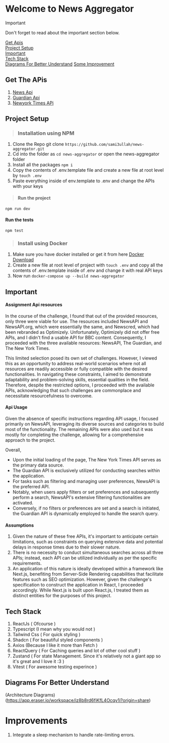 # Welcome to News Aggregator

> [!IMPORTANT]
> Don't forget to read about the important section below.

[Get Apis](#get-the-apis) <br>
[Project Setup](#project-setup)<br>
[Important](#important)<br>
[Tech Stack](#tech-stack)<br>
[Diagrams For Better Understand](#diagrams)
[Some Improvement](#improvements)

## Get The APis

1. [News Api](https://newsapi.org/)
2. [Guardian Api](https://open-platform.theguardian.com/access/)
3. [Newyork Times APi](https://developer.nytimes.com/docs/articlesearch-product/1/overview)

## Project Setup

> ### Installation using NPM

1. Clone the Repo git clone `https://github.com/sami3ullah/news-aggregator.git`
2. Cd into the folder as `cd news-aggregator` or open the news-aggregator folder
3. Install all the packages `npm i`
4. Copy the contents of .env.template file and create a new file at root level by `touch .env`
5. Paste everything inside of env.template to .env and change the APIs with your keys

> #### Run the project

`npm run dev`

#### Run the tests

`npm test`

> ### Install using Docker

1. Make sure you have docker installed or get it from here [Docker Download](https://www.docker.com/products/docker-desktop/)
2. Create a new file at root level of project with `touch .env` and copy all the contents of .env.template inside of .env and change it with real API keys
3. Now run `docker-compose up --build news-aggregator`


## Important

#### Assignment Api resources

In the course of the challenge, I found that out of the provided resources, only three were viable for use. The resources included NewsAPI and NewsAPI.org, which were essentially the same, and Newscred, which had been rebranded as Optimizely. Unfortunately, Optimizely did not offer free APIs, and I didn't find a usable API for BBC content. Consequently, I proceeded with the three available resources: NewsAPI, The Guardian, and The New York Times.

This limited selection posed its own set of challenges. However, I viewed this as an opportunity to address real-world scenarios where not all resources are readily accessible or fully compatible with the desired functionalities. In navigating these constraints, I aimed to demonstrate adaptability and problem-solving skills, essential qualities in the field. Therefore, despite the restricted options, I proceeded with the available APIs, acknowledging that such challenges are commonplace and necessitate resourcefulness to overcome.

#### Api Usage

Given the absence of specific instructions regarding API usage, I focused primarily on NewsAPI, leveraging its diverse sources and categories to build most of the functionality. The remaining APIs were also used but it was mostly for completing the challenge, allowing for a comprehensive approach to the project.

Overall,

- Upon the initial loading of the page, The New York Times API serves as the primary data source.
- The Guardian API is exclusively utilized for conducting searches within the application.
- For tasks such as filtering and managing user preferences, NewsAPI is the preferred API.
- Notably, when users apply filters or set preferences and subsequently perform a search, NewsAPI's extensive filtering functionalities are activated.
- Conversely, if no filters or preferences are set and a search is initiated, the Guardian API is dynamically employed to handle the search query. 

#### Assumptions

1. Given the nature of these free APIs, it's important to anticipate certain limitations, such as constraints on querying extensive data and potential delays in response times due to their slower nature.
2. There is no necessity to conduct simultaneous searches across all three APIs; instead, each API can be utilized individually as per the specific requirements.
3. An application of this nature is ideally developed within a framework like Next.js, benefiting from Server-Side Rendering capabilities that facilitate features such as SEO optimization. However, given the challenge's specification to construct the application in React, I proceeded accordingly. While Next.js is built upon React.js, I treated them as distinct entities for the purposes of this project.

## Tech Stack

1. ReactJs ( Ofcourse )
2. Typescript (I mean why you would not )
3. Tailwind Css ( For quick styling )
4. Shadcn ( For beautiful styled components )
5. Axios (Because I like it more than Fetch )
6. ReactQuery ( For Caching queries and lot of other cool stuff )
7. Zustand ( For state Management. Since it's relatively not a giant app so it's great and I love it :3 ) 
8. Vitest ( For awesome testing experince )

## Diagrams For Better Understand

(Architecture Diagrams)(https://app.eraser.io/workspace/iz8b8rd6fiKfL4Ocqv1i?origin=share)

# Improvements

1. Integrate a sleep mechanism to handle rate-limiting errors.  